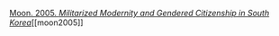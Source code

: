 [Moon. 2005. _Militarized Modernity and Gendered Citizenship in South Korea_](zotero://select/items/1_ALDI5LLG)[[moon2005]]
